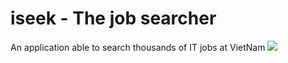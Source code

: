 # iseek - The job searcher

An application able to search thousands of IT jobs at VietNam
![](https://github.com/ptran1203/itseek/blob/master/imgs/Capture.PNG?raw=true)
